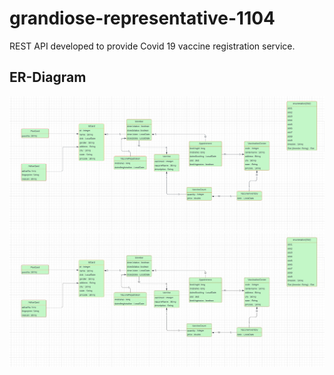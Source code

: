 # grandiose-representative-1104
REST API developed to provide Covid 19 vaccine registration service.

## ER-Diagram
![ER Diagram](https://github.com/Afzhal-ahmed-s/grandiose-representative-1104/blob/main/assets/ER_diagram.png)
![ER Diagram](https://github.com/Afzhal-ahmed-s/grandiose-representative-1104/blob/main/assets/ER_diagram.jpg)
